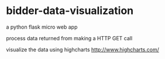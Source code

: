# bidder-data-visualization
a python flask micro web app

process data returned from making a HTTP GET call

visualize the data using highcharts http://www.highcharts.com/
